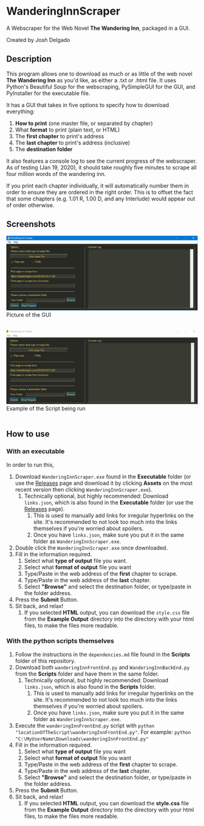 # WanderingInnScraper
A Webscraper for the Web Novel **The Wandering Inn**, packaged in a GUI.

Created by Josh Delgado

## Description

This program allows one to download as much or as little of the web novel **The Wandering Inn** as you'd like, as either a .txt or .html file. It uses Python's Beautiful Soup for the webscraping, PySimpleGUI for the GUI, and PyInstaller for the executable file.

It has a GUI that takes in five options to specify how to download everything:

1. **How to print** (one master file, or separated by chapter)
1. What **format** to print (plain text, or HTML)
1. The **first chapter** to print's address
1. The **last chapter** to print's address (inclusive)
1. The **destination folder**


It also features a console log to see the current progress of the webscraper. As of testing (Jan 19, 2020), it should take roughly five minutes to scrape all four million words of the wandering inn.

If you print each chapter individually, it will automatically number them in order to ensure they are ordered in the right order. This is to offset the fact that some chapters (e.g. 1.01 R, 1.00 D, and any Interlude) would appear out of order otherwise.


## Screenshots
![GUI Screenshot](/images/GUI_Screenshot.png)
Picture of the GUI <br></br>

![GUI In Use](/images/demo.gif) 
Example of the Script being run <br></br>



## How to use

### With an executable
In order to run this,

1. Download `WanderingInnScraper.exe` found in the **Executable** folder (or use the [Releases](https://github.com/DelgadoJosh/WanderingInnScraper/releases) page and download it by clicking **Assets** on the most recent version then clicking `WanderingInnScraper.exe`).
    1. Technically optional, but highly recommended: Download `links.json`, which is also found in the **Executable** folder (or use the [Releases](https://github.com/DelgadoJosh/WanderingInnScraper/releases) page).
        1. This is used to manually add links for irregular hyperlinks on the site. It's recommended to not look too much into the links themselves if you're worried about spoilers.
        1. Once you have `links.json`, make sure you put it in the same folder as `WanderingInnScraper.exe`.
1. Double click the `WanderingInnScraper.exe` once downloaded.
1. Fill in the information required.
    1. Select what **type of output** file you want.
    1. Select what **format of output** file you want
    1. Type/Paste in the web address of the **first** chapter to scrape.
    1. Type/Paste in the web address of the **last** chapter.
    1. Select **"Browse"** and select the destination folder, or type/paste in the folder address.
1. Press the **Submit** Button.
1. Sit back, and relax!
    1. If you selected **HTML** output, you can download the `style.css` file from the **Example Output** directory into the directory with your html files, to make the files more readable.  

### With the python scripts themselves
1. Follow the instructions in the `dependencies.md` file found in the **Scripts** folder of this repository.
1. Download both `wanderingInnFrontEnd.py` and `WanderingInnBackEnd.py` from the **Scripts** folder and have them in the same folder.
    1. Technically optional, but highly recommended: Download `links.json`, which is also found in the **Scripts** folder.
        1. This is used to manually add links for irregular hyperlinks on the site. It's recommended to not look too much into the links themselves if you're worried about spoilers.
        1. Once you have `links.json`, make sure you put it in the same folder as `WanderingInnScraper.exe`.
1. Execute the `wanderingInnFrontEnd.py` script with `python "locationOfTheScript\wanderingInnFrontEnd.py"`.
  For example: `python "C:\MyUserName\Downloads\wanderingInnFrontEnd.py"`
1. Fill in the information required.
    1. Select what **type of output** file you want
    1. Select what **format of output** file you want
    1. Type/Paste in the web address of the **first** chapter to scrape.
    1. Type/Paste in the web address of the **last** chapter.
    1. Select **"Browse"** and select the destination folder, or type/paste in the folder address.
1. Press the **Submit** Button.
1. Sit back, and relax!
    1. If you selected **HTML** output, you can download the **style.css** file from the **Example Output** directory into the directory with your html files, to make the files more readable.   



